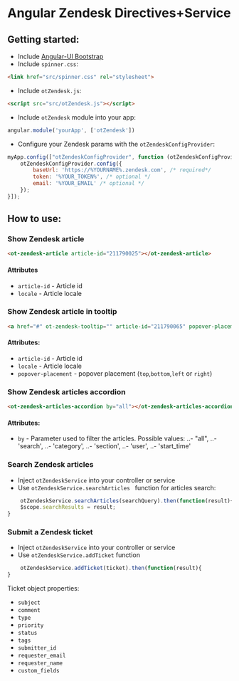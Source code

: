 # Angular Zendesk Directives+Service

## Getting started:
  - Include [Angular-UI Bootstrap](https://angular-ui.github.io/bootstrap/#/getting_started)
  - Include `spinner.css`:
```html
<link href="src/spinner.css" rel="stylesheet">
```
  - Include `otZendesk.js`:
```html
<script src="src/otZendesk.js"></script>
```
  - Include `otZendesk` module into your app:
```javascript
angular.module('yourApp', ['otZendesk'])
```
- Configure your Zendesk params with the `otZendeskConfigProvider`:
```javascript
myApp.config(["otZendeskConfigProvider", function (otZendeskConfigProvider) {
	otZendeskConfigProvider.config({
	    baseUrl: 'https://%YOURNAME%.zendesk.com', /* required*/
	    token: '%YOUR_TOKEN%', /* optional */
	    email: '%YOUR_EMAIL' /* optional */
	});
}]);
```

## How to use:

### Show Zendesk article
```html
<ot-zendesk-article article-id="211790025"></ot-zendesk-article>
```
#### Attributes
* `article-id` - Article id
* `locale` - Article locale

### Show Zendesk article in tooltip
```html
<a href="#" ot-zendesk-tooltip="" article-id="211790065" popover-placement="bottom">Show Zendesk Tooltip</a>
```

#### Attributes:
* `article-id` - Article id
* `locale` - Article locale
* `popover-placement` - popover placement (`top`,`bottom`,`left` or `right`)

### Show Zendesk articles accordion
```html
<ot-zendesk-articles-accordion by="all"></ot-zendesk-articles-accordion>
```
#### Attributes:
* `by` - Parameter used to filter the articles. Possible values:
..- "all",
..- 'search',
..- 'category',
..- 'section',
..- 'user',
..- 'start_time'


### Search Zendesk articles
 - Inject `otZendeskService` into your controller or service
 - Use `otZendeskService.searchArticles ` function for articles search:
```javascript
	otZendeskService.searchArticles(searchQuery).then(function(result){
	$scope.searchResults = result;
}
```

### Submit a Zendesk ticket
 - Inject `otZendeskService` into your controller or service
 - Use `otZendeskService.addTicket` function
```javascript
	otZendeskService.addTicket(ticket).then(function(result){
}
```
Ticket object properties:
- `subject`
- `comment`
- `type`
- `priority`
- `status`
- `tags`
- `submitter_id`
- `requester_email`
- `requester_name`
- `custom_fields`
